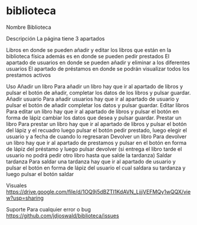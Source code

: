 # biblioteca
Nombre
Biblioteca

Descripción
La página tiene 3 apartados

Libros en donde se pueden añadir y editar los libros que están en la biblioteca física además es en donde se pueden pedir prestados
El apartado de usuarios en donde se pueden añadir y eliminar a los diferentes usuarios
El apartado de préstamos en donde se podrán visualizar todos los prestamos activos  

Uso
Añadir un libro
Para añadir un libro hay que ir al apartado de libros y pulsar el botón de añadir, completar los datos de los libros y pulsar guardar.
Añadir usuario
Para añadir usuarios hay que ir al apartado de usuario y pulsar el botón de añadir completar los datos y pulsar guardar.
Editar libros
Para editar un libro hay que ir al apartado de libros y pulsar el botón en forma de lápiz cambiar los datos que desea y pulsar guardar.
Prestar un libro
Para prestar un libro hay que ir al apartado de libros y pulsar el botón del lápiz y el recuadro luego pulsar el botón pedir prestado, luego elegir el usuario y a fecha de cuando lo regresaran
Devolver un libro 
Para devolver un libro hay que ir al apartado de prestamos y pulsar en el botón en forma de lápiz del préstamo y luego pulsar devolver (si entrega el libro tarde el usuario no podrá pedir otro libro hasta que salde la tardanza)
Saldar tardanza
Para saldar una tardanza hay que ir al apartado de usuario y pulsar el botón en forma de lápiz del usuario el cual saldara su tardanza y luego pulsar el botón saldar 

Visuales
https://drive.google.com/file/d/1OQ9j5dBZTI1KdAVN_LjjjVEFMQy1wQQX/view?usp=sharing

Suporte
Para cualquier error o bug 
https://github.com/jdjoswald/biblioteca/issues


